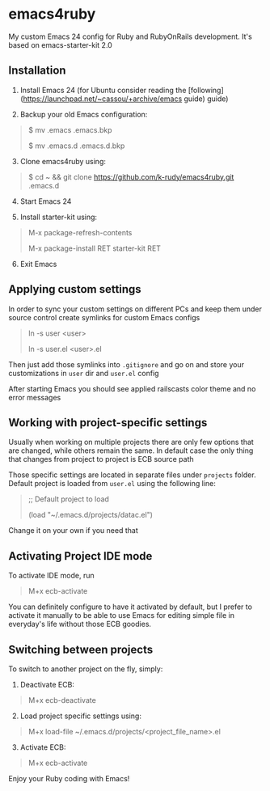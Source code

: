 emacs4ruby
==========

My custom Emacs 24 config for Ruby and RubyOnRails development. It's based on emacs-starter-kit 2.0

Installation
------------

1. Install Emacs 24 (for Ubuntu consider reading the [following](https://launchpad.net/~cassou/+archive/emacs guide) guide)

2. Backup your old Emacs configuration: 
> $ mv .emacs  .emacs.bkp
>
> $ mv .emacs.d .emacs.d.bkp

3. Clone emacs4ruby using:
> $ cd ~ && git clone https://github.com/k-rudy/emacs4ruby.git .emacs.d

4. Start Emacs 24

5. Install starter-kit using:
> M-x package-refresh-contents
>
> M-x package-install RET starter-kit RET

6. Exit Emacs

Applying custom settings
------------------------

In order to sync your custom settings on different PCs and keep them under source control create symlinks for custom Emacs configs
> ln -s user &lt;user>
> 
> ln -s user.el &lt;user>.el

Then just add those symlinks into `.gitignore` and go on and store your customizations in `user` dir and `user.el` config 

After starting Emacs you should see applied railscasts color theme and no error messages

Working with project-specific settings
--------------------------------------

Usually when working on multiple projects there are only few options that are changed, while others remain the same.
In default case the only thing that changes from project to project is ECB source path

Those specific settings are located in separate files under `projects` folder.
Default project is loaded from `user.el` using the following line:
>;; Default project to load
>
>(load "~/.emacs.d/projects/datac.el")

Change it on your own if you need that

Activating Project IDE mode 
---------------------------

To activate IDE mode, run

> M+x ecb-activate

You can definitely configure to have it activated by default, but I prefer to activate it manually to be able to use Emacs for editing simple file in everyday's life without those ECB goodies.

Switching between projects
--------------------------

To switch to another project on the fly, simply: 

1. Deactivate ECB:
> M+x ecb-deactivate

2. Load project specific settings using:
> M+x load-file ~/.emacs.d/projects/&lt;project_file_name>.el

3. Activate ECB:
> M+x ecb-activate

Enjoy your Ruby coding with Emacs!
